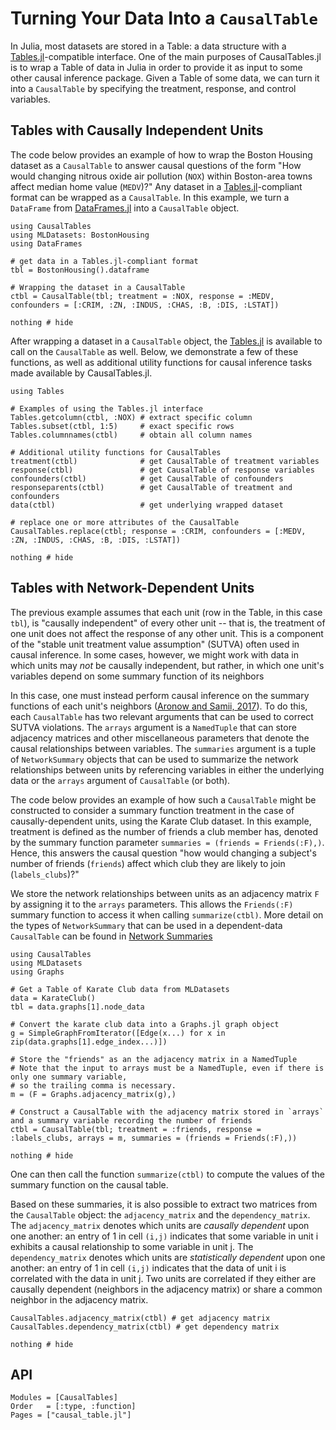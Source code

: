 # Turning Your Data Into a `CausalTable`

In Julia, most datasets are stored in a Table: a data structure with a [Tables.jl](https://tables.juliadata.org/stable/)-compatible interface. One of the main purposes of CausalTables.jl is to wrap a Table of data in Julia in order to provide it as input to some other causal inference package. Given a Table of some data, we can turn it into a `CausalTable` by specifying the treatment, response, and control variables. 

## Tables with Causally Independent Units

The code below provides an example of how to wrap the Boston Housing dataset as a `CausalTable` to answer causal questions of the form "How would changing nitrous oxide air pollution (`NOX`) within Boston-area towns affect median home value (`MEDV`)?" Any dataset in a [Tables.jl](https://tables.juliadata.org/stable/)-compliant format can be wrapped as a `CausalTable`. In this example, we turn a `DataFrame` from [DataFrames.jl](https://dataframes.juliadata.org/stable/) into a `CausalTable` object.

```@example bostonhousing
using CausalTables
using MLDatasets: BostonHousing
using DataFrames

# get data in a Tables.jl-compliant format
tbl = BostonHousing().dataframe

# Wrapping the dataset in a CausalTable
ctbl = CausalTable(tbl; treatment = :NOX, response = :MEDV, confounders = [:CRIM, :ZN, :INDUS, :CHAS, :B, :DIS, :LSTAT])

nothing # hide
```

After wrapping a dataset in a `CausalTable` object, the [Tables.jl](https://tables.juliadata.org/stable/) is available to call on the `CausalTable` as well. Below, we demonstrate a few of these functions, as well as additional utility functions for causal inference tasks made available by CausalTables.jl.

```@example bostonhousing
using Tables

# Examples of using the Tables.jl interface
Tables.getcolumn(ctbl, :NOX) # extract specific column
Tables.subset(ctbl, 1:5)     # exact specific rows
Tables.columnnames(ctbl)     # obtain all column names

# Additional utility functions for CausalTables
treatment(ctbl)              # get CausalTable of treatment variables
response(ctbl)               # get CausalTable of response variables
confounders(ctbl)            # get CausalTable of confounders
responseparents(ctbl)        # get CausalTable of treatment and confounders
data(ctbl)                   # get underlying wrapped dataset

# replace one or more attributes of the CausalTable
CausalTables.replace(ctbl; response = :CRIM, confounders = [:MEDV, :ZN, :INDUS, :CHAS, :B, :DIS, :LSTAT]) 

nothing # hide
```

## Tables with Network-Dependent Units

The previous example assumes that each unit (row in the Table, in this case `tbl`), is "causally independent" of every other unit -- that is, the treatment of one unit does not affect the response of any other unit. This is a component of the "stable unit treatment value assumption" (SUTVA) often used in causal inference. In some cases, however, we might work with data in which units may *not* be causally independent, but rather, in which one unit's variables depend on some summary function of its neighbors

In this case, one must instead perform causal inference on the summary functions of each unit's neighbors ([Aronow and Samii, 2017](https://doi.org/10.1214/16-AOAS1005)). To do this, each `CausalTable` has two relevant arguments that can be used to correct SUTVA violations. The `arrays` argument is a `NamedTuple` that can store adjacency matrices and other miscellaneous parameters that denote the causal relationships between variables. The `summaries` argument is a tuple of `NetworkSummary` objects that can be used to summarize the network relationships between units by referencing variables in either the underlying data or the `arrays` argument of `CausalTable` (or both). 

The code below provides an example of how such a `CausalTable` might be constructed to consider a summary function treatment in the case of causally-dependent units, using the Karate Club dataset. In this example, treatment is defined as the number of friends a club member has, denoted by the summary function parameter `summaries = (friends = Friends(:F),)`. Hence, this answers the causal question "how would changing a subject's number of friends (`friends`) affect which club they are likely to join (`labels_clubs`)?" 

We store the network relationships between units as an adjacency matrix `F` by assigning it to the `arrays` parameters. This allows the `Friends(:F)` summary function to access it when calling `summarize(ctbl)`. More detail on the types of `NetworkSummary` that can be used in a dependent-data `CausalTable` can be found in [Network Summaries](network-summaries.md)

```@example karateclub
using CausalTables
using MLDatasets
using Graphs

# Get a Table of Karate Club data from MLDatasets
data = KarateClub()
tbl = data.graphs[1].node_data

# Convert the karate club data into a Graphs.jl graph object
g = SimpleGraphFromIterator([Edge(x...) for x in zip(data.graphs[1].edge_index...)])

# Store the "friends" as an the adjacency matrix in a NamedTuple
# Note that the input to arrays must be a NamedTuple, even if there is only one summary variable, 
# so the trailing comma is necessary.
m = (F = Graphs.adjacency_matrix(g),)

# Construct a CausalTable with the adjacency matrix stored in `arrays` and a summary variable recording the number of friends
ctbl = CausalTable(tbl; treatment = :friends, response = :labels_clubs, arrays = m, summaries = (friends = Friends(:F),))

nothing # hide
```

One can then call the function `summarize(ctbl)` to compute the values of the summary function on the causal table. 

Based on these summaries, it is also possible to extract two matrices from the `CausalTable` object: the `adjacency_matrix` and the `dependency_matrix`. The `adjacency_matrix` denotes which units are *causally dependent* upon one another: an entry of 1 in cell ``(i,j)`` indicates that some variable in unit i exhibits a causal relationship to some variable in unit j. The `dependency_matrix` denotes which units are *statistically dependent* upon one another: an entry of 1 in cell ``(i,j)`` indicates that the data of unit i is correlated with the data in unit j. Two units are correlated if they either are causally dependent (neighbors in the adjacency matrix) or share a common neighbor in the adjacency matrix.

```@example karateclub
CausalTables.adjacency_matrix(ctbl) # get adjacency matrix
CausalTables.dependency_matrix(ctbl) # get dependency matrix

nothing # hide
```

## API
```@autodocs; canonical=false
Modules = [CausalTables]
Order   = [:type, :function]
Pages = ["causal_table.jl"]
```